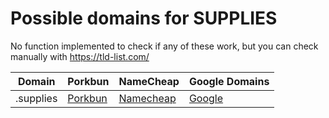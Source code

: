 # Possible domains for SUPPLIES

No function implemented to check if any of these work, but you can check manually with https://tld-list.com/

| Domain | Porkbun | NameCheap | Google Domains |
|---|---|---|---|
| .supplies | [Porkbun](https://porkbun.com/checkout/search?prb=e814663da1&tlds=&idnLanguage=&search=search&q=.supplies) | [Namecheap](https://www.namecheap.com/domains/registration/results/?domain=.supplies) | [Google](https://domains.google.com/registrar/search?searchTerm=.supplies) |
